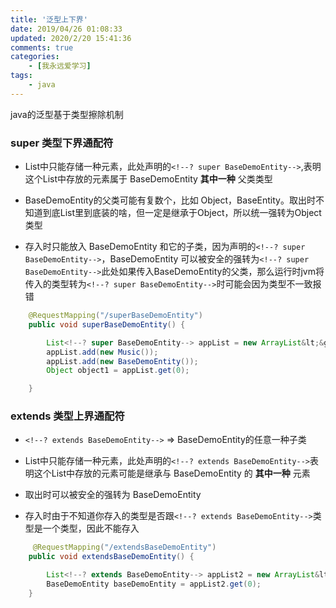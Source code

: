 ```yaml
---
title: '泛型上下界'
date: 2019/04/26 01:08:33
updated: 2020/2/20 15:41:36
comments: true
categories: 
    - [我永远爱学习]
tags: 
    - java
---
```


java的泛型基于类型擦除机制
<!--more-->
###  super 类型下界通配符  

- List中只能存储一种元素，此处声明的`<!--? super BaseDemoEntity-->`,表明这个List中存放的元素属于 BaseDemoEntity **其中一种** 父类类型

-  BaseDemoEntity的父类可能有复数个，比如 Object，BaseEntity。取出时不知道到底List里到底装的啥，但一定是继承于Object，所以统一强转为Object类型

- 存入时只能放入 BaseDemoEntity 和它的子类，因为声明的`<!--? super BaseDemoEntity-->`，BaseDemoEntity 可以被安全的强转为`<!--? super BaseDemoEntity-->`此处如果传入BaseDemoEntity的父类，那么运行时jvm将传入的类型转为`<!--? super BaseDemoEntity-->`时可能会因为类型不一致报错



```java
    @RequestMapping("/superBaseDemoEntity")
    public void superBaseDemoEntity() {

        List<!--? super BaseDemoEntity--> appList = new ArrayList&lt;&gt;();
        appList.add(new Music());
        appList.add(new BaseDemoEntity());
        Object object1 = appList.get(0);

    }
```

### extends 类型上界通配符 

- `<!--? extends BaseDemoEntity-->` =&gt; BaseDemoEntity的任意一种子类

-  List中只能存储一种元素，此处声明的`<!--? extends BaseDemoEntity-->`表明这个List中存放的元素可能是继承与 BaseDemoEntity 的 **其中一种** 元素

- 取出时可以被安全的强转为 BaseDemoEntity

- 存入时由于不知道你存入的类型是否跟`<!--? extends BaseDemoEntity-->`类型是一个类型，因此不能存入

```java
     @RequestMapping("/extendsBaseDemoEntity")
    public void extendsBaseDemoEntity() {

        List<!--? extends BaseDemoEntity--> appList2 = new ArrayList&lt;&gt;();
        BaseDemoEntity baseDemoEntity = appList2.get(0);
    }

```
